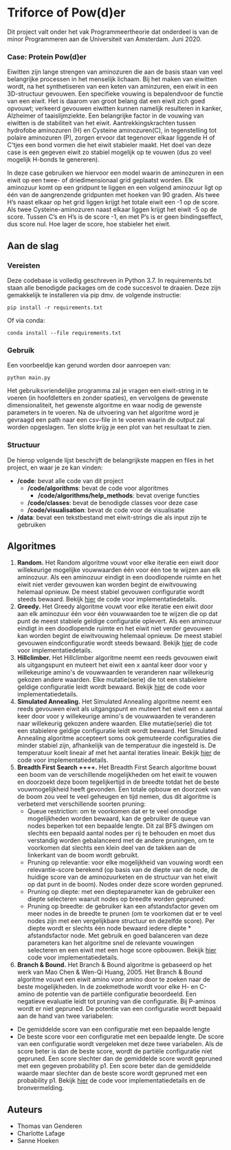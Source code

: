 # Triforce of Pow(d)er

Dit project valt onder het vak Programmeertheorie dat onderdeel is van de minor Programmeren aan de Universiteit van Amsterdam.
Juni 2020.

### Case: Protein Pow(d)er

Eiwitten zijn lange strengen van aminozuren die aan de basis staan van veel belangrijke processen in het menselijk lichaam. Bij het maken van eiwitten wordt, na het synthetiseren van een keten van aminzuren, een eiwit in een 3D-structuur gevouwen. Een specifieke vouwing is bepalendvoor de functie van een eiwit. Het is daarom van groot belang dat een eiwit zich goed opvouwt; verkeerd gevouwen eiwitten kunnen namelijk resulteren in kanker, Alzheimer of taaislijmziekte. Een belangrijke factor in de vouwing van eiwitten is de stabiliteit van het eiwit. Aantrekkingskrachten tussen hydrofobe aminozuren (H) en Cysteine aminozuren(C), in tegenstelling tot polaire aminozuren (P), zorgen ervoor dat tegenover elkaar liggende H of C'tjes een bond vormen die het eiwit stabieler maakt. Het doel van deze case is een gegeven eiwit zo stabiel mogelijk op te vouwen (dus zo veel mogelijk H-bonds te genereren). 

In deze case gebruiken we hiervoor een model waarin de aminozuren in een eiwit op een twee- of driedimensionaal grid geplaatst worden. Elk aminozuur komt op een gridpunt te liggen en een volgend aminozuur ligt op één van de aangrenzende gridpunten met hoeken van 90 graden. Als twee H’s naast elkaar op het grid liggen krijgt het totale eiwit een -1 op de score. Als twee Cysteine-aminozuren naast elkaar liggen krijgt het eiwit -5 op de score. Tussen C’s en H’s is de score -1, en met P’s is er geen bindingseffect, dus score nul. Hoe lager de score, hoe stabieler het eiwit.

## Aan de slag

### Vereisten

Deze codebase is volledig geschreven in Python 3.7. In requirements.txt staan alle benodigde packages om de code succesvol te draaien. Deze zijn gemakkelijk te installeren via pip dmv. de volgende instructie:

```
pip install -r requirements.txt
```

Of via conda:

```
conda install --file requirements.txt
```

### Gebruik

Een voorbeeldje kan gerund worden door aanroepen van:

```
python main.py
```

Het gebruiksvriendelijke programma zal je vragen een eiwit-string in te voeren (in hoofdletters en zonder spaties), en vervolgens de gewenste dimensionaliteit, het gewenste algoritme en waar nodig de gewenste parameters in te voeren. Na de uitvoering van het algoritme word je gevraagd een path naar een csv-file in te voeren waarin de output zal worden opgeslagen. Ten slotte krijg je een plot van het resultaat te zien.

### Structuur

De hierop volgende lijst beschrijft de belangrijkste mappen en files in het project, en waar je ze kan vinden:

- **/code**: bevat alle code van dit project
  - **/code/algorithms**: bevat de code voor algoritmes
    - **/code/algorithms/help_methods**: bevat overige functies
  - **/code/classes**: bevat de benodigde classes voor deze case
  - **/code/visualisation**: bevat de code voor de visualisatie
- **/data**: bevat een tekstbestand met eiwit-strings die als input zijn te gebruiken

## Algoritmes

1. **Random.**
  Het Random algoritme vouwt voor elke iteratie een eiwit door willekeurige mogelijke vouwwaarden één voor één toe te wijzen aan elk aminozuur. Als een aminozuur eindigt in een doodlopende ruimte en het eiwit niet verder gevouwen kan worden begint de eiwitvouwing helemaal opnieuw. De meest stabiel gevouwen configuratie wordt steeds bewaard. Bekijk [hier](https://github.com/SanneHoeken/The-Triforce-of-Pow-d-er/blob/master/code/algorithms/random.py) de code voor implementatiedetails.
2. **Greedy.**
  Het Greedy algoritme vouwt voor elke iteratie een eiwit door aan elk aminozuur één voor één vouwwaarden toe te wijzen die op dat punt de meest stabiele geldige configuratie oplevert. Als een aminozuur eindigt in een doodlopende ruimte en het eiwit niet verder gevouwen kan worden begint de eiwitvouwing helemaal opnieuw. De meest stabiel gevouwen eindconfiguratie wordt steeds bewaard. Bekijk [hier](https://github.com/SanneHoeken/The-Triforce-of-Pow-d-er/blob/master/code/algorithms/greedy.py) de code voor implementatiedetails.
3. **Hillclimber.**
  Het Hillclimber algoritme neemt een reeds gevouwen eiwit als uitgangspunt en muteert het eiwit een x aantal keer door voor y willekeurige amino's de vouwwaarden te veranderen naar willekeurig gekozen andere waarden. Elke mutatie(serie) die tot een stabielere geldige configuratie leidt wordt bewaard. Bekijk [hier](https://github.com/SanneHoeken/The-Triforce-of-Pow-d-er/blob/master/code/algorithms/hill_climber.py) de code voor implementatiedetails.
4. **Simulated Annealing.**
  Het Simulated Annealing algoritme neemt een reeds gevouwen eiwit als uitgangspunt en muteert het eiwit een x aantal keer door voor y willekeurige amino's de vouwwaarden te veranderen naar willekeurig gekozen andere waarden. Elke mutatie(serie) die tot een stabielere geldige configuratie leidt wordt bewaard. Het Simulated Annealing algoritme accepteert soms ook gemuteerde configuraties die minder stabiel zijn, afhankelijk van de temperatuur die ingesteld is. De temperatuur koelt lineair af met het aantal iteraties lineair. Bekijk [hier](https://github.com/SanneHoeken/The-Triforce-of-Pow-d-er/blob/master/code/algorithms/simulated_annealing.py) de code voor implementatiedetails.
5. **Breadth First Search ++++.**
  Het Breadth First Search algoritme bouwt een boom van de verschillende mogelijkheden om het eiwit te vouwen en doorzoekt deze boom tegelijkertijd in de breedte totdat het de beste vouwmogelijkheid heeft gevonden.
  Een totale opbouw en doorzoek van de boom zou veel te veel geheugen en tijd nemen, dus dit algoritme is verbeterd met verschillende soorten pruning:
    * Queue restriction: om te voorkomen dat er te veel onnodige mogelijkheden worden bewaard, kan de gebruiker de queue van nodes beperken tot een bepaalde lengte. Dit zal BFS dwingen om slechts een bepaald aantal nodes per rij te behouden en moet dus verstandig worden gebalanceerd met de andere pruningen, om te voorkomen dat slechts een klein deel van de takken aan de linkerkant van de boom wordt gebruikt.
    * Pruning op relevantie: voor elke mogelijkheid van vouwing wordt een relevantie-score berekend (op basis van de diepte van de node, de huidige score van de aminozuurketen en de structuur van het eiwit op dat punt in de boom). Nodes onder deze score worden gepruned.
    * Pruning op diepte: met een diepteparameter kan de gebruiker een diepte selecteren waaruit nodes op breedte worden gepruned:
    * Pruning op breedte: de gebruiker kan een afstandsfactor geven om meer nodes in de breedte te prunen (om te voorkomen dat er te veel nodes zijn met een vergelijkbare structuur en dezelfde score). Per diepte wordt er slechts één node bewaard iedere diepte * afstandsfactor node. 
  Met gebruik en goed balanceren van deze parameters kan het algoritme snel de relevante vouwingen selecteren en een eiwit met een hoge score opbouwen. Bekijk [hier](https://github.com/SanneHoeken/The-Triforce-of-Pow-d-er/blob/master/code/algorithms/bfs_plus.py) code voor implementatiedetails.
6. **Branch & Bound.**
  Het Branch & Bound algoritme is gebaseerd op het werk van Mao Chen & Wen-Qi Huang, 2005. Het Branch & Bound algoritme vouwt een eiwit amino voor amino door te zoeken naar de beste mogelijkheden. In de zoekmethode wordt voor elke H- en C-amino de potentie van de partiële configuratie beoordeeld. Een negatieve evaluatie leidt tot pruning van die configuratie. Bij P-aminos wordt er niet gepruned. 
  De potentie van een configuratie wordt bepaald aan de hand van twee variabelen: 
  * De gemiddelde score van een configuratie met een bepaalde lengte 
  * De beste score voor een configuratie met een bepaalde lengte. 
  De score van een configuratie wordt vergeleken met deze twee variabelen. Als de score beter is dan de beste score, wordt de partiële configuratie niet gepruned. Een score slechter dan de gemiddelde score wordt gepruned met een gegeven probability p1. Een score beter dan de gemiddelde waarde maar slechter dan de beste score wordt gepruned met een probability p1. Bekijk [hier](https://github.com/SanneHoeken/The-Triforce-of-Pow-d-er/blob/master/code/algorithms/branch_and_bound.py) de code voor implementatiedetails en de bronvermelding.

## Auteurs
- Thomas van Genderen
- Charlotte Lafage
- Sanne Hoeken
